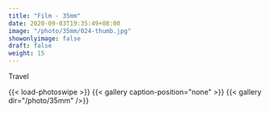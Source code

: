 ```yaml
---
title: "Film - 35mm"
date: 2020-09-03T19:35:49+08:00
image: "/photo/35mm/024-thumb.jpg"
showonlyimage: false
draft: false
weight: 15
---
```

Travel
<!--more-->
{{< load-photoswipe >}} 
{{< gallery caption-position="none" >}}
{{< gallery dir="/photo/35mm" />}}
